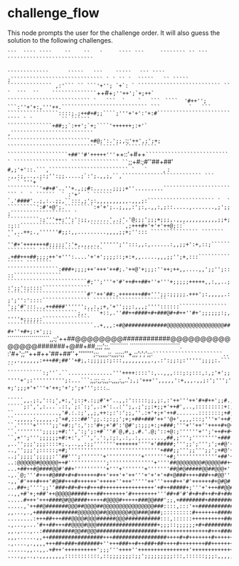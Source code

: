 # challenge_flow

This node prompts the user for the challenge order.  It will also guess the solution to the following challenges.



    ```  ```` ````    ``    ``   `     ```` ```     ```````` `` ```  ```````````````````````````
  ` `````````````      `````   ```    `````   `   `````` ``` ```` ;`````````````````````````````
  ` ` `` `  `````   `` ````` `````````````` ,:'``` `` ```'+''; `+`: ` ``````````````````````````
``       `  ```  ``    `````````````` ``````++#+````````;''++';`+;++` ``````````````````````````
`   ```  `    `   ``` ````````  ````` ````  '#++''; ```:''+'+:,'''++.```````````````````````````
  ```         `   ``` ````````````````::::;.;++#+#;;````;'''+'+':'+:#```````````````````````````
  ` `         `` `````` ``````````````+##;;`:++';`+;````'++++++;:+'` ,``````````````````````````
 `````  `   ``````````````````````````+#@;':.';;,`:;`````'++',;';+; ````````````````````````````
``````  `````````` ```````````````````+##''#'+++++'''`````++::'+#++` ```````````````````````````
````````````````` ``````````````` `` `;;+#:;#''##+##' ````#,;'+'::.```,`````````````````````````
    `   `     ````,  ````````````: .,,:;,..,.;:;'':;;.....;`:';.,,;,``,`````````````````````````
  ```      `  ` '''+ ` ``````````'+#+#'..''+.,;;#:......;;;;+''.........````````````````````````
 `  ` ``````  ` :'+'  ` `````` `.'####'..;,:..;;,``:::,;';:,,,,,,,,,,.,,,;:`````````````````````
 `  ` `````````':#'+@';.`````````:+'+';..;,,,:';:,.,,:,;::.....,.......,;';;;```````````````````
 `   ``````````:;'''++;'';':;;,......',.;'.'@;;;';;;+;;;,.,,,,,,,,,,,,,;;+;:;::`````````````````
`   ```````````,;+++#+'+'+'++@;::`  '',..++;.,''''''#;;:,,.........,,,,;;+;''::: ```````````````
   ```````  `  ` ''#+'+++++++#;;;;;':'+,,,,,.,'''''';'':::,,:,......:,,;;+':+,::;```````````````
````````````` `````` .+##+++##;;;;++'+''':....'+'+';;;;::;+:+,,.....,,,;;'';+,:::```````````````
```````` ````````````````:###+;;;;++'+++'++#;.'++@'+;;;:''++;++,,....,,';;'';::::```````````````
`````````````````````````#;'';'''+'#'++#++##+''+'''+;;;;;+++++,,:,,..;:';;':;::::```````````````
`````````````````````````#''++'##:,+++++++##+''';;:;;;;;.+++';:,,,,,.:;';'':'::::```````````````
```````````````````````    ';;'#':::..,++####'''''';,,:,;+,'+'';;;:,,,;''''::::::```````````````
``````````````````````;,.````+::,.''##++####+#+###@#+#++''#+';;;;;;:;,''''+;;;;;:```````````````
```````````````````````````..+,,,:+#@#############@@@@@@@@@@@@@@@@@@###+''+#+;:+';;;````````````
`````````````````````,,:;'++##@@@@@@@@############@@@@@@@@@@@@@@@#######+@##+##,;;;';;,`````````
`````````````````````````. :'#+';;''++#++'##+##''+'''''''';::,,,,,::,,;;:;;''+,;;';';';;:```````
``````````````````````....,.,,,,,,:+++##;##''+#;,:;;;;;:;:::,,,,,,,,,.,.:':;;:;:''''';;;;:.`````
```````````:;''`.``..............'''++++::::':,..,,,:::;:;:::,:,;'+';;''''+';:'''''''''';:...```
```````;,;:;,:;,,:.,,,,:,,..'`;,;'+++'',,,,,':+,,,.,,;:';''';'+;';;;+'+'''+'++;'+';';+''';:::`..
``````,::.+,.,';;::..,;;+:.,;':#+++';,.,,.,.:;'+:::::+'';'';''+';;+++'+++++++++++;;;;;;+''::::,.
`````,,.;:,'::;',+:,';::+.:;;#'+'..,,:':::::;;,;:,:'++'''++'#+#++';;#.,;;+#+#'#+;;;;;;;;;;::;:,.
`````;:',',:...`.::,`;:`:;',.:+':..:'';,.;';;:+;;+'++#',..,:::::::::+:,'';+''''';;;;;;;::'';;:..
``..............,'#.:.:;',,;,++:;:':';;,''.:+'+;+'++#.......:::::::;+#;;;;'';;';;;;;;;;::';,,,,.
``.,,,,,:,,,,,.;'+#,:::##'';;.:;:;;';+;+##+###'++''@+',,,,:::;'''+'++#;;;;'';;;;;;;;;;;;;':,,,,.
``.'''''+''''';;'+#:;':,'::'#+;+'#':'@#';:;;;+:;+###;'''+''++''++++#+@+';;+';;;;;;;;;;;::';,,,,,
``.'''''''';;;;;+#:'',':;';:+#`''#`@,#,;.#.'.@;'::+@:;''''''+'';'++#+#++''+';;;;;;;;;;;;;'',,,,,
``,+'';''';;;;;;+#:+:','`','.':,:;:,.:,.:,.......,##,;''';''''''''+###'+;'+';;;;;;;;;;;;;'',,,,,
,..'';;;';;;::::+;.,..,,:;;'''''''+++++++''''+'#####;''';;';''';';+#@'+'+'+';;;;;;;;;;;;;'':,,,,
..,'';;;';:::::;+#;'''''''''''''''''''''''''''''+###;;''';;''';;';+#@'+'+++';;;';;;;;;;;;''::,,,
..;';;;;';;;;;:''##''';'''''''+'''''''''''+'''''''+#;'''''''''''''+##'+'+'++;;;';;';;;;;;''::,,,
..:@@@@@@#@@@@@@++#'''''''''''';''''''''''''''+''''##@@@@@@@@#@@@@@##++;'++';;;';;'';;;;;''::,,,
...+##++#@####@@#'##+''''''''''+'''+'''''''+'''''''##@#@#####@@##@@@+''''+'';;;+;;'';''';''::,,,
.,.`@;'''#+++#@###+#+#++++++#++'+++'+'++'''+'+'+'+#+@###++++###++#@@'''''++#######+++++'''':::,,
.,,`#'+++#+++'#@##+++#++++++'+++++''+++'''''++'''+++#++'#'++++++#+@#@#'''++++'+'+'+'''''';;:::::
...##+;'''';;''###+##+#++#+++#++++++++++++++++'+#++#####+;'''+'+++##@@#@;'+'''++''''''''':::::::
..,,+#'+;+##'++@@@@@#####+++##+++++++'#++++++++'''##+#'#'#+#+#++#+#+###@''''''+'''''''''';::::::
.....#+++'+++####@#@@####+++++#@@@@#+++++###@@###';;,+########+########@#'''''''''''''''';::::::
.....,'++##@#######@@@##@@@@##@@@@@@@@@@@@@@@@###::::,:::'++#############''+'#'+''''''''';;:::::
,,...,.,+#############@@@@@@@##@@@@@@@#@@###@###;:::::::::#+++++++########'''''''''''''';;;;;;;:
........:+++##+++###@@@@#@@@######@@@###########:::,::::::++++++++++######+'''''+'+++++'';;;;;;;
.,...,...'#++##+++##@@@@#@@@###################+;;;::;;;;;;+#+#############+###++++++++''';;;;;;
,,.,...,..:##########@@##@@@###################++++++++++++++++#+++#########+##++++++''''''''';;
,,,......,,++#################+++#################++++#+#+++++++#++++++##+#++++++++++'''''';'';;
.,....,.,,,,+++##+###+#######+''+++###++#++###+##++++#++++++++##++++++++++++++''''''''''''''''::
......,,..,,.+#++'++++++++++';;;'''++++''++++++++++++++++'+++++++++++++++++''''''''''''':::,;;;'
....,,..,.,,,,,,,,:::::::::::,::;;;;;;;:;;';;;;;;;;;:::,::::::;;;:,,,,,,,,,:,,,,,,`;;,:,:.,:':;'